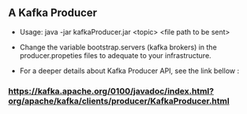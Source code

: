 ## A Kafka Producer
* Usage: java -jar kafkaProducer.jar \<topic\> \<file path to be sent\>

* Change the variable bootstrap.servers (kafka brokers) in the producer.propeties files to adequate to your infrastructure.

* For a deeper details about Kafka Producer API, see the link bellow :
### https://kafka.apache.org/0100/javadoc/index.html?org/apache/kafka/clients/producer/KafkaProducer.html
